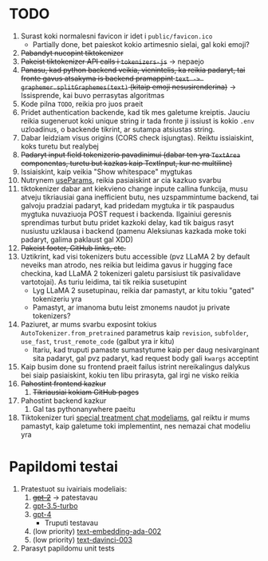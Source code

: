 # TODO

1. Surast koki normalesni favicon ir idet i `public/favicon.ico`
    - Partially done, bet paieskot kokio artimesnio sielai, gal koki emoji?
1. ~~Pabandyt nucopint tiktokenizer~~
1. ~~Pakeist tiktokenizer API calls i `tokenizers-js`~~ -> nepaejo
1. ~~Panasu, kad python backend veikia, vienintelis, ka reikia padaryt, tai fronte gavus atsakyma is backend pramappint `text -> graphemer.splitGraphemes(text)` (kitaip emoji nesusirenderina)~~ -> Issisprende, kai buvo perrasytas algoritmas
1. Kode pilna `TODO`, reikia pro juos praeit
1. Pridet authentication backende, kad tik mes galetume kreiptis. Jauciu reikia sugeneruot koki unique string ir tada fronte ji issiust is kokio `.env` uzloadinus, o backende tikrint, ar sutampa atsiustas string.
1. Dabar leidziam visus origins (CORS check isjungtas). Reiktu issiaiskint, koks turetu but realybej
1. ~~Padaryt input field tokenizerio pavadinimui (dabar ten yra `TextArea` componentas, turetu but kazkas kaip TextInput, kur ne multiline)~~
1. Issiaiskint, kaip veikia "Show whitespace" mygtukas
1. Nutrynem [useParams](https://github.com/dqbd/tiktokenizer/blob/bd217ec7e019762070d9f388693b946c0f74dc01/src/pages/index.tsx#L69), reikia pasiaiskint ar cia kazkuo svarbu
1. tiktokenizer dabar ant kiekvieno change inpute callina funkcija, musu atveju tikriausiai gana inefficient butu, nes uzspammintume backend, tai galvoju pradziai padaryt, kad pridedam mygtuka ir tik paspaudus mygtuka nuvaziuoja POST request i backenda. Ilgainiui geresnis sprendimas turbut butu pridet kazkoki delay, kad tik baigus rasyt nusiustu uzklausa i backend (pamenu Aleksiunas kazkada moke toki padaryt, galima paklaust gal XDD)
1. ~~Pakeist footer, GitHub links, etc.~~
1. Uztikrint, kad visi tokenizers butu accessible (pvz LLaMA 2 by default neveiks man atrodo, nes reikia but leidima gavus ir hugging face checkina, kad LLaMA 2 tokenizeri galetu parsisiust tik pasivalidave vartotojai). As turiu leidima, tai tik reikia susetupint
    - Lyg LLaMA 2 susetupinau, reikia dar pamastyt, ar kitu tokiu "gated" tokenizeriu yra
    - Pamastyt, ar imanoma butu leist zmonems naudot ju private tokenizers?
1. Paziuret, ar mums svarbu exposint tokius `AutoTokenizer.from_pretrained` parametrus kaip `revision`, `subfolder`, `use_fast`, `trust_remote_code` (galbut yra ir kitu)
    - Itariu, kad truputi pamaste sumastytume kaip per daug nesivarginant sita padaryt, gal pvz padaryt, kad request body gali `kwargs` acceptint
1. Kaip busim done su frontend praeit failus istrint nereikalingus dalykus bei siaip pasiaiskint, kokiu ten libu prirasyta, gal irgi ne visko reikia
1. ~~Pahostint frontend kazkur~~
    1. ~~Tikriausiai kokiam GitHub pages~~
1. Pahostint backend kazkur
    1. Gal tas pythonanywhere paeitu
1. Tiktokenizer turi [special treatment chat modeliams](https://github.com/dqbd/tiktokenizer/blob/bd217ec7e019762070d9f388693b946c0f74dc01/src/pages/index.tsx#L55), gal reiktu ir mums pamastyt, kaip galetume toki implementint, nes nemazai chat modeliu yra



# Papildomi testai

1. Pratestuot su ivairiais modeliais:
    1. ~~[gpt-2](openai-community/gpt2)~~ -> patestavau
    1. [gpt-3.5-turbo](https://huggingface.co/Xenova/gpt-3.5-turbo)
    1. [gpt-4](https://huggingface.co/Xenova/gpt-4)
        - Truputi testavau
    1. (low priority) [text-embedding-ada-002](https://huggingface.co/Xenova/text-embedding-ada-002)
    1. (low priority) [text-davinci-003](https://huggingface.co/Xenova/text-davinci-003)
1. Parasyt papildomu unit tests
